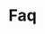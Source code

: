 <!-- Space: SlidesDevOps -->
<!-- Parent: Project -->
<!-- Title: Faq -->

<!-- Label: Faq -->
<!-- Include: docs/disclaimer.md -->
<!-- Include: ac:toc -->

# Faq
